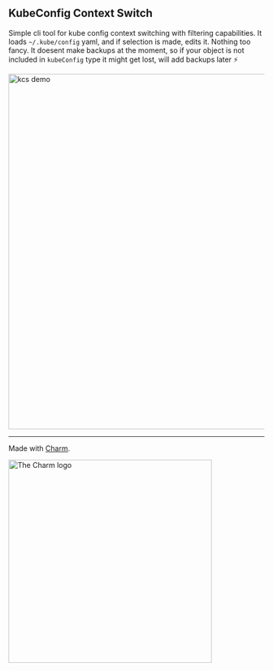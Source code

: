 ## KubeConfig Context Switch
Simple cli tool for kube config context switching with filtering capabilities. It loads `~/.kube/config` yaml, and if selection is made, edits it. Nothing too fancy. It doesent make backups at the moment, so if your object is not included in `kubeConfig` type it might get lost, will add backups later ⚡

<p>
    <img src="https://s10.gifyu.com/images/demo87e24a469c466118.gif" width="700" alt="kcs demo">
</p>

***
Made with [Charm](https://charm.sh).

<a href="https://charm.sh/"><img alt="The Charm logo" src="https://stuff.charm.sh/charm-badge-unrounded.jpg" width="400"></a>
